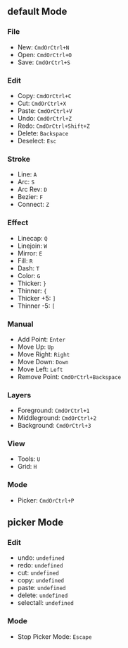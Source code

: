 ## default Mode

### File
- New: `CmdOrCtrl+N`
- Open: `CmdOrCtrl+O`
- Save: `CmdOrCtrl+S`

### Edit
- Copy: `CmdOrCtrl+C`
- Cut: `CmdOrCtrl+X`
- Paste: `CmdOrCtrl+V`
- Undo: `CmdOrCtrl+Z`
- Redo: `CmdOrCtrl+Shift+Z`
- Delete: `Backspace`
- Deselect: `Esc`

### Stroke
- Line: `A`
- Arc: `S`
- Arc Rev: `D`
- Bezier: `F`
- Connect: `Z`

### Effect
- Linecap: `Q`
- Linejoin: `W`
- Mirror: `E`
- Fill: `R`
- Dash: `T`
- Color: `G`
- Thicker: `}`
- Thinner: `{`
- Thicker +5: `]`
- Thinner -5: `[`

### Manual
- Add Point: `Enter`
- Move Up: `Up`
- Move Right: `Right`
- Move Down: `Down`
- Move Left: `Left`
- Remove Point: `CmdOrCtrl+Backspace`

### Layers
- Foreground: `CmdOrCtrl+1`
- Middleground: `CmdOrCtrl+2`
- Background: `CmdOrCtrl+3`

### View
- Tools: `U`
- Grid: `H`

### Mode
- Picker: `CmdOrCtrl+P`


## picker Mode

### Edit
- undo: `undefined`
- redo: `undefined`
- cut: `undefined`
- copy: `undefined`
- paste: `undefined`
- delete: `undefined`
- selectall: `undefined`

### Mode
- Stop Picker Mode: `Escape`


